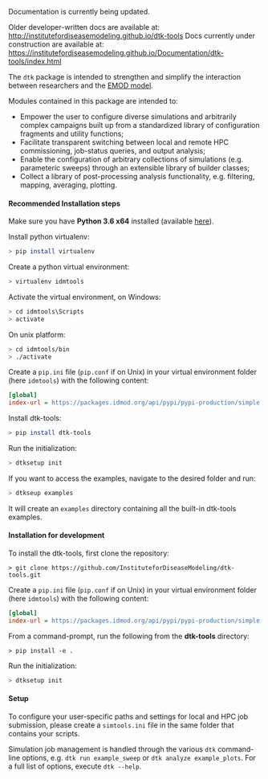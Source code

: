 Documentation is currently being updated. 

Older developer-written docs are available at: http://institutefordiseasemodeling.github.io/dtk-tools
Docs currently under construction are available at: https://institutefordiseasemodeling.github.io/Documentation/dtk-tools/index.html

The `dtk` package is intended to strengthen and simplify the interaction between researchers and the [EMOD model](http://idmod.org/docs/general/index.html).

Modules contained in this package are intended to:
- Empower the user to configure diverse simulations and arbitrarily complex campaigns built up from a standardized library of configuration fragments and utility functions;
- Facilitate transparent switching between local and remote HPC commissioning, job-status queries, and output analysis;
- Enable the configuration of arbitrary collections of simulations (e.g. parameteric sweeps) through an extensible library of builder classes;
- Collect a library of post-processing analysis functionality, e.g. filtering, mapping, averaging, plotting.

#### Recommended Installation steps

Make sure you have **Python 3.6 x64** installed (available [here](https://www.python.org/downloads/)).

Install python virtualenv:
```bash
> pip install virtualenv
```

Create a python virtual environment:
```bash
> virtualenv idmtools
```

Activate the virtual environment, on Windows:
```bash
> cd idmtools\Scripts
> activate
```
On unix platform:
```bash
> cd idmtools/bin
> ./activate
```

Create a `pip.ini` file (`pip.conf` if on Unix) in your virtual environment folder (here `idmtools`) with the following content:
```ini
[global]
index-url = https://packages.idmod.org/api/pypi/pypi-production/simple
```

Install dtk-tools:
```bash
> pip install dtk-tools
```

Run the initialization:
```bash
> dtksetup init
```

If you want to access the examples, navigate to the desired folder and run:
```bash
> dtkseup examples
```
It will create an `examples` directory containing all the built-in dtk-tools examples.


#### Installation for development

To install the dtk-tools, first clone the repository:
```
> git clone https://github.com/InstituteforDiseaseModeling/dtk-tools.git
```

Create a `pip.ini` file (`pip.conf` if on Unix) in your virtual environment folder (here `idmtools`) with the following content:
```ini
[global]
index-url = https://packages.idmod.org/api/pypi/pypi-production/simple
```

From a command-prompt, run the following from the **dtk-tools** directory:
```
> pip install -e .
```

Run the initialization:
```bash
> dtksetup init
```

#### Setup

To configure your user-specific paths and settings for local and HPC job submission, please create a `simtools.ini` file in
the same folder that contains your scripts.

Simulation job management is handled through the various `dtk` command-line options, e.g. `dtk run example_sweep` or `dtk analyze example_plots`.  For a full list of options, execute `dtk --help`. 
